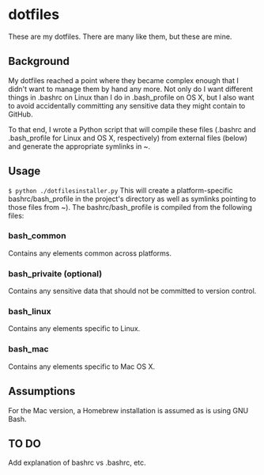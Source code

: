 # dotfiles

These are my dotfiles. There are many like them, but these are mine.

## Background
My dotfiles reached a point where they became complex enough that I didn't want to manage them by hand any more. Not only do I want different things in .bashrc on Linux than I do in .bash_profile on OS X, but I also want to avoid accidentally committing any sensitive data they might contain to GitHub.

To that end, I wrote a Python script that will compile these files (.bashrc and .bash_profile for Linux and OS X, respectively) from external files (below) and generate the appropriate symlinks in ~.

## Usage
<code>$ python ./dotfilesinstaller.py</code>
This will create a platform-specific bashrc/bash_profile in the project's directory as well as symlinks pointing to those files from ~). The bashrc/bash_profile is compiled from the following files:

### bash_common
Contains any elements common across platforms.

### bash_privaite (optional)
Contains any sensitive data that should not be committed to version control.

### bash_linux
Contains any elements specific to Linux.

### bash_mac
Contains any elements specific to Mac OS X.

## Assumptions
For the Mac version, a Homebrew installation is assumed as is using GNU Bash.

## TO DO
Add explanation of bashrc vs .bashrc, etc.
